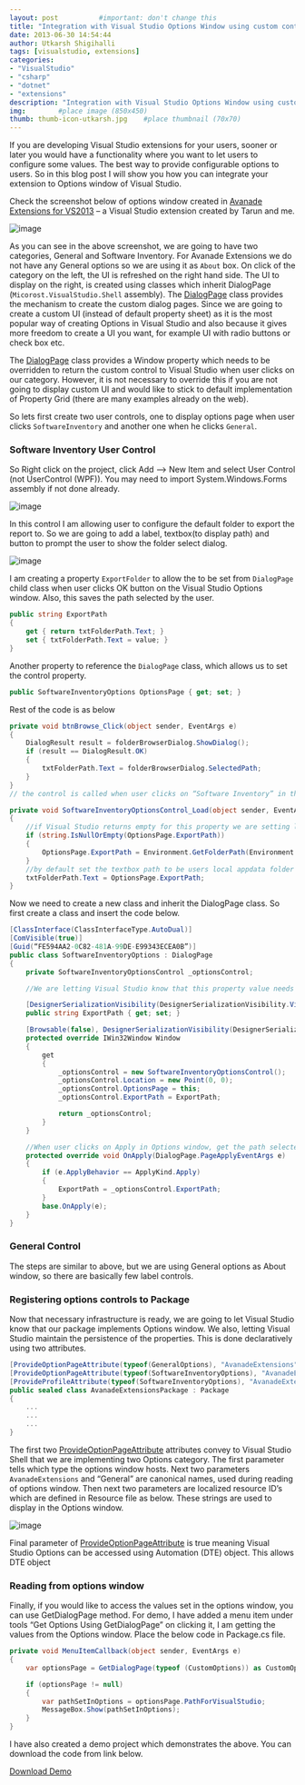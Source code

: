 ```yaml
---
layout: post          #important: don't change this
title: "Integration with Visual Studio Options Window using custom controls"
date: 2013-06-30 14:54:44
author: Utkarsh Shigihalli
tags: [visualstudio, extensions]
categories:
- "VisualStudio"
- "csharp"
- "dotnet"
- "extensions"
description: "Integration with Visual Studio Options Window using custom controls"
img:        #place image (850x450)
thumb: thumb-icon-utkarsh.jpg    #place thumbnail (70x70)
---
```

If you are developing Visual Studio extensions for your users, sooner or later you would have a functionality where you want to let users to configure some values. The best way to provide configurable options to users. So in this blog post I will show you how you can integrate your extension to Options window of Visual Studio.

Check the screenshot below of options window created in [Avanade Extensions for VS2013](http://visualstudiogallery.msdn.microsoft.com/d5a90434-0e7f-4751-910f-b7df1450cf99) – a Visual Studio extension created by Tarun and me.

![image](/images/screenshots/utkarsh/2013_06_30_integration_with_visual_studio_Image1.png) 

As you can see in the above screenshot, we are going to have two categories, General and Software Inventory. For Avanade Extensions we do not have any General options so we are using it as `About` box. On click of the category on the left, the UI is refreshed on the right hand side. The UI to display on the right, is created using classes which inherit DialogPage (`Micorost.VisualStudio.Shell` assembly). The [DialogPage](http://msdn.microsoft.com/en-IN/library/microsoft.visualstudio.shell.dialogpage.aspx) class provides the mechanism to create the custom dialog pages. Since we are going to create a custom UI (instead of default property sheet) as it is the most popular way of creating Options in Visual Studio and also because it gives more freedom to create a UI you want, for example UI with radio buttons or check box etc.

The [DialogPage](http://msdn.microsoft.com/en-IN/library/microsoft.visualstudio.shell.dialogpage.aspx) class provides a Window property which needs to be overridden to return the custom control to Visual Studio when user clicks on our category. However, it is not necessary to override this if you are not going to display custom UI and would like to stick to default implementation of Property Grid (there are many examples already on the web).

So lets first create two user controls, one to display options page when user clicks `SoftwareInventory` and another one when he clicks `General`.

### Software Inventory User Control

So Right click on the project, click Add –> New Item and select User Control (not UserControl (WPF)). You may need to import System.Windows.Forms assembly if not done already. 

![image](/images/screenshots/utkarsh/2013_06_30_integration_with_visual_studio_Image2.png) 

In this control I am allowing user to configure the default folder to export the report to. So we are going to add a label, textbox(to display path) and button to prompt the user to show the folder select dialog.

![image](/images/screenshots/utkarsh/2013_06_30_integration_with_visual_studio_Image3.png) 

I am creating a property `ExportFolder` to allow the to be set from `DialogPage` child class when user clicks OK button on the Visual Studio Options window. Also, this saves the path selected by the user.  

```cs
public string ExportPath
{
    get { return txtFolderPath.Text; }
    set { txtFolderPath.Text = value; }
}
```   

Another property to reference the `DialogPage` class, which allows us to set the control property.

```cs
public SoftwareInventoryOptions OptionsPage { get; set; }
```

Rest of the code is as below 

```cs
private void btnBrowse_Click(object sender, EventArgs e)
{
    DialogResult result = folderBrowserDialog.ShowDialog();
    if (result == DialogResult.OK)
    {
        txtFolderPath.Text = folderBrowserDialog.SelectedPath;
    }
}
// the control is called when user clicks on “Software Inventory” in the options window

private void SoftwareInventoryOptionsControl_Load(object sender, EventArgs e)
{        
	//if Visual Studio returns empty for this property we are setting local appdata path        
    if (string.IsNullOrEmpty(OptionsPage.ExportPath))
    {
        OptionsPage.ExportPath = Environment.GetFolderPath(Environment.SpecialFolder.LocalApplicationData);
    }        
	//by default set the textbox path to be users local appdata folder 
    txtFolderPath.Text = OptionsPage.ExportPath;
}
```
Now we need to create a new class and inherit the DialogPage class. So first create a class and insert the code below.

```cs
[ClassInterface(ClassInterfaceType.AutoDual)]
[ComVisible(true)]
[Guid(“FE594AA2-0C82-481A-99DE-E99343ECEA0B”)]
public class SoftwareInventoryOptions : DialogPage
{
    private SoftwareInventoryOptionsControl _optionsControl;

    //We are letting Visual Studio know that this property value needs to be persisted

    [DesignerSerializationVisibility(DesignerSerializationVisibility.Visible)]
    public string ExportPath { get; set; }

    [Browsable(false), DesignerSerializationVisibility(DesignerSerializationVisibility.Hidden)]
    protected override IWin32Window Window
    {
        get
        {
            _optionsControl = new SoftwareInventoryOptionsControl();
            _optionsControl.Location = new Point(0, 0);
            _optionsControl.OptionsPage = this;
            _optionsControl.ExportPath = ExportPath;

            return _optionsControl;
        }
    }

    //When user clicks on Apply in Options window, get the path selected from control and set it to property of this class so that Visual Studio saves it.        
    protected override void OnApply(DialogPage.PageApplyEventArgs e)
    {
        if (e.ApplyBehavior == ApplyKind.Apply)
        {
            ExportPath = _optionsControl.ExportPath;
        }
        base.OnApply(e);
    }
}
```

### General Control

The steps are similar to above, but we are using General options as About window, so there are basically few label controls.

### Registering options controls to Package

Now that necessary infrastructure is ready, we are going to let Visual Studio know that our package implements Options window. We also, letting Visual Studio maintain the persistence of the properties. This is done declaratively using two attributes.

```cs
[ProvideOptionPageAttribute(typeof(GeneralOptions), "AvanadeExtensions", "General", 110, 201, true)]
[ProvideOptionPageAttribute(typeof(SoftwareInventoryOptions), "AvanadeExtensions", "SoftwareInventory", 110, 401, true)]
[ProvideProfileAttribute(typeof(SoftwareInventoryOptions), "AvanadeExtensions", "SoftwareInventory", 110, 401, true, DescriptionResourceID = 402)]
public sealed class AvanadeExtensionsPackage : Package
{
    ...
    ...
    ...
}
```
The first two [ProvideOptionPageAttribute](http://msdn.microsoft.com/en-us/library/bb130434.aspx) attributes convey to Visual Studio Shell that we are implementing two Options category. The first parameter tells which type the options window hosts. Next two parameters `AvanadeExtensions` and “General” are canonical names, used during reading of options window. Then next two parameters are localized resource ID’s which are defined in Resource file as below. These strings are used to display in the Options window.

![image](/images/screenshots/utkarsh//2013_06_30_integration_with_visual_studio_Image4.png) 

Final parameter of [ProvideOptionPageAttribute](http://msdn.microsoft.com/en-us/library/bb130434.aspx) is true meaning Visual Studio Options can be accessed using Automation (DTE) object. This allows DTE object 

### Reading from options window

Finally, if you would like to access the values set in the options window, you can use GetDialogPage method. For demo, I have added a menu item under tools “Get Options Using GetDialogPage” on clicking it, I am getting the values from the Options window. Place the below code in Package.cs file.

```cs
private void MenuItemCallback(object sender, EventArgs e)
{
    var optionsPage = GetDialogPage(typeof (CustomOptions)) as CustomOptions;

    if (optionsPage != null)
    {
        var pathSetInOptions = optionsPage.PathForVisualStudio;
        MessageBox.Show(pathSetInOptions);
    }
}
```
I have also created a demo project which demonstrates the above. You can download the code from link below.

[Download Demo](https://github.com/onlyutkarsh/OptionsWindowIntegration/)